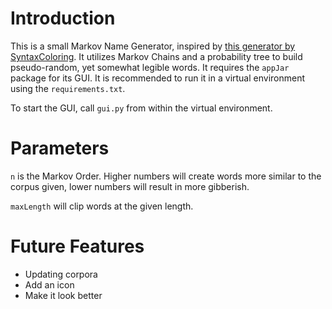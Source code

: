 # Introduction

This is a small Markov Name Generator, inspired by [this generator by SyntaxColoring](http://max.marrone.nyc/Markov-Word-Generator/). It utilizes Markov Chains and a probability tree to build pseudo-random, yet somewhat legible words. It requires the `appJar` package for its GUI.
It is recommended to run it in a virtual environment using the `requirements.txt`.

To start the GUI, call `gui.py` from within the virtual environment.

# Parameters

`n` is the Markov Order. Higher numbers will create words more similar to the corpus given, lower numbers will result in more gibberish.

`maxLength` will clip words at the given length.

# Future Features
* Updating corpora
* Add an icon
* Make it look better
